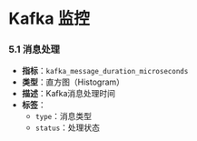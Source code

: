 # Kafka 监控

### 5.1 消息处理
- **指标**：`kafka_message_duration_microseconds`
- **类型**：直方图（Histogram）
- **描述**：Kafka消息处理时间
- **标签**：
  - `type`：消息类型
  - `status`：处理状态
